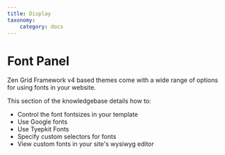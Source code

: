 ```yaml
---
title: Display
taxonomy:
    category: docs
---
```


# Font Panel

Zen Grid Framework v4 based themes come with a wide range of options for using fonts in your website. 

This section of the knowledgebase details how to:

- Control the font fontsizes in your template
- Use Google fonts
- Use Tyepkit Fonts
- Specify custom selectors for fonts
- View custom fonts in your site's wysiwyg editor
